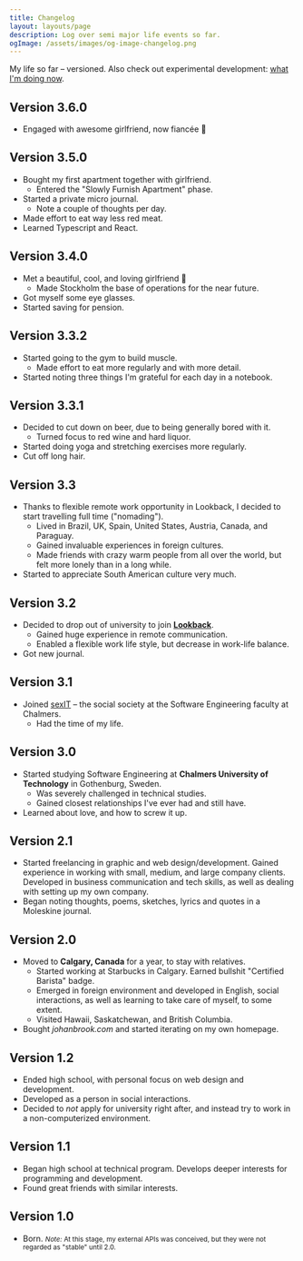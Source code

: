 ```yaml
---
title: Changelog
layout: layouts/page
description: Log over semi major life events so far.
ogImage: /assets/images/og-image-changelog.png
---
```


<p class="measure">
My life so far – versioned. Also check out experimental development: <a href="/now">what I'm doing now</a>.
</p>

## Version 3.6.0

- Engaged with awesome girlfriend, now fiancée 💍

## Version 3.5.0

- Bought my first apartment together with girlfriend.
  - Entered the "Slowly Furnish Apartment" phase.
- Started a private micro journal.
  - Note a couple of thoughts per day.
- Made effort to eat way less red meat.
- Learned Typescript and React.

## Version 3.4.0

- Met a beautiful, cool, and loving girlfriend 🌻
  - Made Stockholm the base of operations for the near future.
- Got myself some eye glasses.
- Started saving for pension.

## Version 3.3.2

- Started going to the gym to build muscle.
  - Made effort to eat more regularly and with more detail.
- Started noting three things I'm grateful for each day in a notebook.

## Version 3.3.1

- Decided to cut down on beer, due to being generally bored with it.
  - Turned focus to red wine and hard liquor.
- Started doing yoga and stretching exercises more regularly.
- Cut off long hair.

## Version 3.3

- Thanks to flexible remote work opportunity in Lookback, I decided to start travelling full time ("nomading").
  - Lived in Brazil, UK, Spain, United States, Austria, Canada, and Paraguay.
  - Gained invaluable experiences in foreign cultures.
  - Made friends with crazy warm people from all over the world, but felt more lonely than in a long while.
- Started to appreciate South American culture very much.

## Version 3.2

- Decided to drop out of university to join [**Lookback**](http://lookback.io).
  - Gained huge experience in remote communication.
  - Enabled a flexible work life style, but decrease in work-life balance.
- Got new journal.

## Version 3.1

- Joined [sexIT](http://sexit.chalmers.it) – the social society at the Software Engineering faculty at Chalmers.
  - Had the time of my life.

## Version 3.0

- Started studying Software Engineering at **Chalmers University of Technology** in Gothenburg, Sweden.
  - Was severely challenged in technical studies.
  - Gained closest relationships I've ever had and still have.
- Learned about love, and how to screw it up.

## Version 2.1

- Started freelancing in graphic and web design/development. Gained experience in working with small, medium, and large company clients. Developed in business communication and tech skills, as well as dealing with setting up my own company.
- Began noting thoughts, poems, sketches, lyrics and quotes in a Moleskine journal.

## Version 2.0

- Moved to **Calgary, Canada** for a year, to stay with relatives.
  - Started working at Starbucks in Calgary. Earned bullshit "Certified Barista" badge.
  - Emerged in foreign environment and developed in English, social interactions, as well as learning to take care of myself, to some extent.
  - Visited Hawaii, Saskatchewan, and British Columbia.
- Bought _johanbrook.com_ and started iterating on my own homepage.

## Version 1.2

- Ended high school, with personal focus on web design and development.
- Developed as a person in social interactions.
- Decided to _not_ apply for university right after, and instead try to work in a non-computerized environment.

## Version 1.1

- Began high school at technical program. Develops deeper interests for programming and development.
- Found great friends with similar interests.

## Version 1.0

- Born. <small class="muted"><em>Note:</em> At this stage, my external APIs was conceived, but they were not regarded as "stable" until 2.0.
